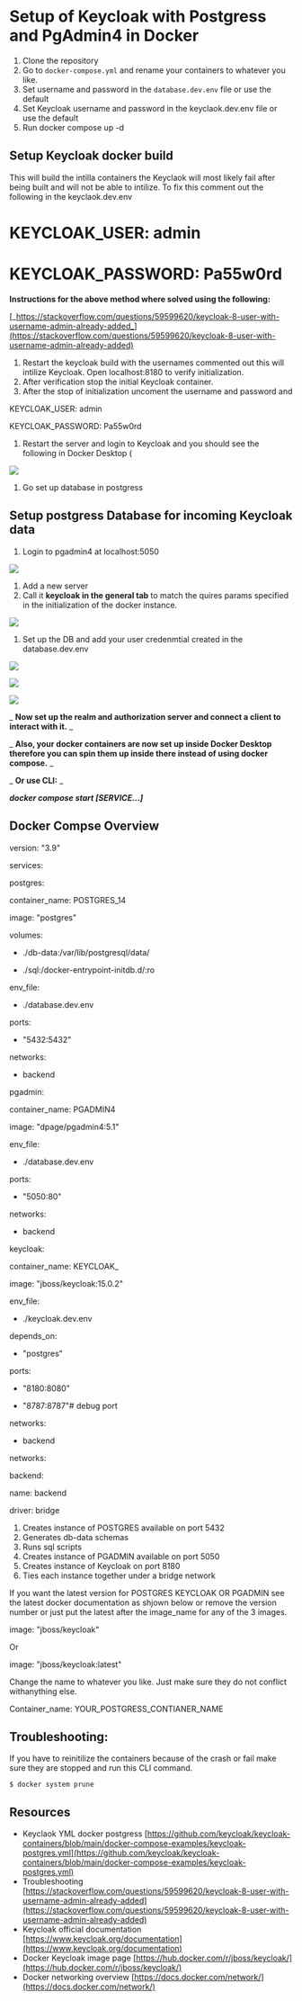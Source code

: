 
# **Setup of Keycloak with Postgress and PgAdmin4 in Docker**

1. Clone the repository
2. Go to ```docker-compose.yml``` and rename your containers to whatever you like.
3. Set username and password in the ```database.dev.env``` file or use the default
4. Set Keycloak username and password in the keyclaok.dev.env file or use the default
5. Run docker compose up -d

## **Setup Keycloak docker build**

This will build the intilla containers the Keyclaok will most likely fail after being built and will not be able to intilize. To fix this comment out the following in the keyclaok.dev.env

# KEYCLOAK\_USER: admin

# KEYCLOAK\_PASSWORD: Pa55w0rd

**Instructions for the above method where solved using the following:**

[_https://stackoverflow.com/questions/59599620/keycloak-8-user-with-username-admin-already-added_](https://stackoverflow.com/questions/59599620/keycloak-8-user-with-username-admin-already-added)

1. Restart the keycloak build with the usernames commented out this will intilize Keycloak. Open localhost:8180 to verify initialization.
2. After verification stop the initial Keycloak container.
3. After the stop of initialization uncoment the username and password and

KEYCLOAK\_USER: admin

KEYCLOAK\_PASSWORD: Pa55w0rd

1. Restart the server and login to Keycloak and you should see the following in Docker Desktop (

![](RackMultipart20220621-1-wypomk_html_bc3ece9c8fc4ba58.png)

1. Go set up database in postgress

## **Setup postgress Database for incoming Keycloak data**

1. Login to pgadmin4 at localhost:5050

![](RackMultipart20220621-1-wypomk_html_6c5f8b001186cc17.png)

1. Add a new server
2. Call it **keycloak in the general tab** to match the quires params specified in the initialization of the docker instance.

![](RackMultipart20220621-1-wypomk_html_33d6ab4cf63f2a59.png)

1. Set up the DB and add your user credenmtial created in the database.dev.env

![](RackMultipart20220621-1-wypomk_html_90ce1aa71b5e2165.png)

![](RackMultipart20220621-1-wypomk_html_9377d5b3fd3e7f50.png)

![](RackMultipart20220621-1-wypomk_html_2d71c4c05a9a1cac.png)

_ **Now set up the realm and authorization server and connect a client to interact with it.** _

_ **Also, your docker containers are now set up inside Docker Desktop therefore you can spin them up inside there instead of using docker compose.** _

_ **Or use CLI:** _

_**docker compose start [SERVICE...]**_

## **Docker Compse Overview**

version: &quot;3.9&quot;

services:

postgres:

container\_name: POSTGRES\_14

image: &quot;postgres&quot;

volumes:

- ./db-data:/var/lib/postgresql/data/

- ./sql:/docker-entrypoint-initdb.d/:ro

env\_file:

- ./database.dev.env

ports:

- &quot;5432:5432&quot;

networks:

- backend

pgadmin:

container\_name: PGADMIN4

image: &quot;dpage/pgadmin4:5.1&quot;

env\_file:

- ./database.dev.env

ports:

- &quot;5050:80&quot;

networks:

- backend

keycloak:

container\_name: KEYCLOAK\_

image: &quot;jboss/keycloak:15.0.2&quot;

env\_file:

- ./keycloak.dev.env

depends\_on:

- &quot;postgres&quot;

ports:

- &quot;8180:8080&quot;

- &quot;8787:8787&quot;# debug port

networks:

- backend

networks:

backend:

name: backend

driver: bridge

1. Creates instance of POSTGRES available on port 5432
2. Generates db-data schemas
3. Runs sql scripts
4. Creates instance of PGADMIN available on port 5050
5. Creates instance of Keycloak on port 8180
6. Ties each instance together under a bridge network

If you want the latest version for POSTGRES KEYCLOAK OR PGADMIN see the latest docker documentation as shjown below or remove the version number or just put the latest after the image\_name for any of the 3 images.

image: &quot;jboss/keycloak&quot;

Or

image: &quot;jboss/keycloak:latest&quot;

Change the name to whatever you like. Just make sure they do not conflict withanything else.

Container\_name: YOUR\_POSTGRESS\_CONTIANER\_NAME

## **Troubleshooting:**

If you have to reinitilize the containers because of the crash or fail make sure they are stopped and run this CLI command.

```$ docker system prune```

## **Resources**

- Keyclaok YML docker postgress [https://github.com/keycloak/keycloak-containers/blob/main/docker-compose-examples/keycloak-postgres.yml](https://github.com/keycloak/keycloak-containers/blob/main/docker-compose-examples/keycloak-postgres.yml)
- Troubleshooting [https://stackoverflow.com/questions/59599620/keycloak-8-user-with-username-admin-already-added](https://stackoverflow.com/questions/59599620/keycloak-8-user-with-username-admin-already-added)
- Keycloak official documentation [https://www.keycloak.org/documentation](https://www.keycloak.org/documentation)
- Docker Keycloak image page [https://hub.docker.com/r/jboss/keycloak/](https://hub.docker.com/r/jboss/keycloak/)
- Docker networking overview [https://docs.docker.com/network/](https://docs.docker.com/network/)